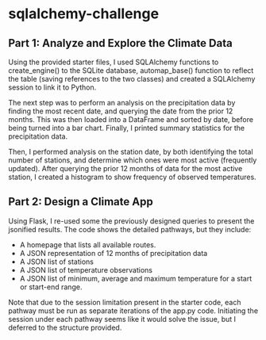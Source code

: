 # sqlalchemy-challenge
## Part 1: Analyze and Explore the Climate Data
Using the provided starter files, I used SQLAlchemy functions to create_engine() to the SQLite database, automap_base() function to reflect the table (saving references to the two classes) and created a SQLAlchemy session to link it to Python.

The next step was to perform an analysis on the precipitation data by finding the most recent date, and querying the date from the prior 12 months. This was then loaded into a DataFrame and sorted by date, before being turned into a bar chart. Finally, I printed summary statistics for the precipitation data.

Then, I performed analysis on the station date, by both identifying the total number of stations, and determine which ones were most active (frequently updated). After querying the prior 12 months of data for the most active station, I created a histogram to show frequency of observed temperatures.

## Part 2: Design a Climate App
Using Flask, I re-used some the previously designed queries to present the jsonified results. The code shows the detailed pathways, but they include:
  * A homepage that lists all available routes.
  * A JSON representation of 12 months of precipitation data
  * A JSON list of stations
  * A JSON list of temperature observations
  * A JSON list of minimum, average and maximum temperature for a start or start-end range.
  
Note that due to the session limitation present in the starter code, each pathway must be run as separate iterations of the app.py code. Initiating the session under each pathway seems like it would solve the issue, but I deferred to the structure provided.
